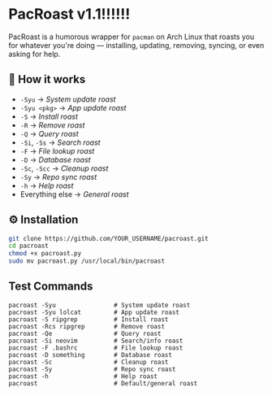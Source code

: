 # PacRoast v1.1!!!!!!

PacRoast is a humorous wrapper for `pacman` on Arch Linux that roasts you for whatever you're doing — installing, updating, removing, syncing, or even asking for help.

## 🧠 How it works
- `-Syu` → *System update roast*
- `-Syu <pkg>` → *App update roast*
- `-S` → *Install roast*
- `-R` → *Remove roast*
- `-Q` → *Query roast*
- `-Si`, `-Ss` → *Search roast*
- `-F` → *File lookup roast*
- `-D` → *Database roast*
- `-Sc`, `-Scc` → *Cleanup roast*
- `-Sy` → *Repo sync roast*
- `-h` → *Help roast*
- Everything else → *General roast*

## ⚙️ Installation
```bash
git clone https://github.com/YOUR_USERNAME/pacroast.git
cd pacroast
chmod +x pacroast.py
sudo mv pacroast.py /usr/local/bin/pacroast
```
## Test Commands
```
pacroast -Syu                # System update roast
pacroast -Syu lolcat         # App update roast
pacroast -S ripgrep          # Install roast
pacroast -Rcs ripgrep        # Remove roast
pacroast -Qe                 # Query roast
pacroast -Si neovim          # Search/info roast
pacroast -F .bashrc          # File lookup roast
pacroast -D something        # Database roast
pacroast -Sc                 # Cleanup roast
pacroast -Sy                 # Repo sync roast
pacroast -h                  # Help roast
pacroast                     # Default/general roast
